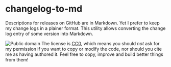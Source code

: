 # changelog-to-md

Descriptions for releases on GitHub are in Markdown. Yet I prefer to keep my change logs in a plainer format. This utility allows converting the change log entry of some version into Markdown.

![Public domain](http://i.creativecommons.org/p/zero/1.0/88x31.png)
The license is [CC0](http://creativecommons.org/publicdomain/zero/1.0/), which means you should _not_ ask for my permission if you want to copy or modify the code, nor should you cite me as having authored it. Feel free to copy, improve and build better things from them!
